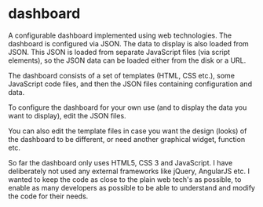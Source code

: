 # dashboard
A configurable dashboard implemented using web technologies. The dashboard is configured via JSON.
The data to display is also loaded from JSON. This JSON is loaded from separate JavaScript files
(via script elements), so the JSON data can be loaded either from the disk or a URL.

The dashboard consists of a set of templates (HTML, CSS etc.), some JavaScript code files, and then
the JSON files containing configuration and data.

To configure the dashboard for your own use (and to display the data you want to display), edit
the JSON files.

You can also edit the template files in case you want the design (looks) of the dashboard to be different,
or need another graphical widget, function etc.

So far the dashboard only uses HTML5, CSS 3 and JavaScript. I have deliberately not used any external
frameworks like jQuery, AngularJS etc. I wanted to keep the code as close to the plain web tech's as
possible, to enable as many developers as possible to be able to understand and modify the code
for their needs.



